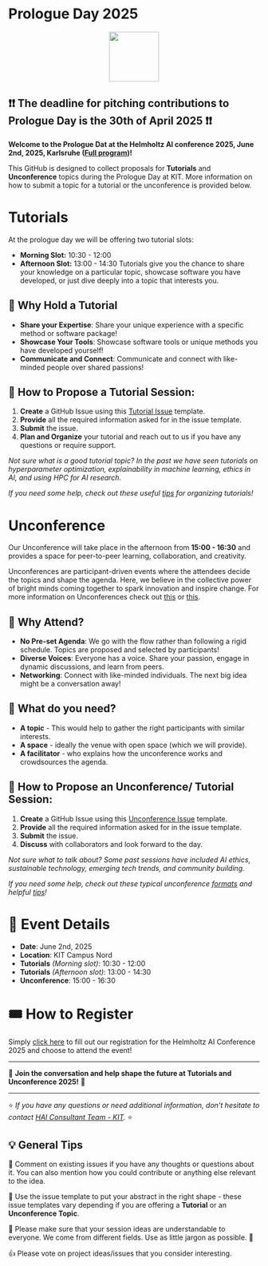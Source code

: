 
# Prologue Day 2025

<p align="center">
  <img src="images/logo.jpg" height="100">

## ❗❗ **The deadline for pitching contributions to Prologue Day is the 30th of April 2025** ❗❗

**Welcome to the Prologue Dat at the Helmholtz AI conference 2025, June 2nd, 2025, Karlsruhe ([Full program](https://events.hifis.net/event/2137/))!**
 
This GitHub is designed to collect proposals for **Tutorials** and **Unconference** topics during the Prologue Day at
KIT. More information on how to submit a topic for a tutorial or the unconference is provided below.

# Tutorials

At the prologue day we will be offering two tutorial slots:
- **Morning Slot:** 10:30 - 12:00
- **Afternoon Slot:** 13:00 - 14:30
Tutorials give you the chance to share your knowledge on a particular topic, showcase software you have developed, or
just dive deeply into a topic that interests you. 

## 🌟 Why Hold a Tutorial

- **Share your Expertise**: Share your unique experience with a specific method or software package!
- **Showcase Your Tools**: Showcase software tools or unique methods you have developed yourself!
- **Communicate and Connect**: Communicate and connect with like-minded people over shared passions!

## 🌟 How to Propose a Tutorial Session:

1. **Create** a GitHub Issue using this [Tutorial Issue](https://github.com/Helmholtz-AI-Energy/HAICON25/issues/new?template=helmholtzai-2025--tutorial-template.md)
template.
2. **Provide** all the required information asked for in the issue template.
3. **Submit** the issue.
4. **Plan and Organize** your tutorial and reach out to us if you have any questions or require support.

_Not sure what is a good tutorial topic? In the past we have seen tutorials on hyperparameter optimization, explainability
in machine learning, ethics in AI, and using HPC for AI research._

_If you need some help, check out these useful [tips](https://www.ctl.ox.ac.uk/planning-effective-tutorials) for organizing tutorials!_

# Unconference
Our Unconference will take place in the afternoon from **15:00 - 16:30** and provides a space for peer-to-peer learning, 
collaboration, and creativity.

Unconferences are participant-driven events where the attendees decide the topics and shape the agenda. Here, we believe 
in the collective power of bright minds coming together to spark innovation and inspire change. 
For more information on Unconferences check out [this](https://www.youtube.com/watch?v=0ai3cl-fWvE) or [this](https://unconference.net/unconferencing-how-to-prepare-to-attend-an-unconference-2/). 

## 🌟 Why Attend?

- **No Pre-set Agenda**: We go with the flow rather than following a rigid schedule. Topics are proposed and selected by participants!
- **Diverse Voices**: Everyone has a voice. Share your passion, engage in dynamic discussions, and learn from peers.
- **Networking**: Connect with like-minded individuals. The next big idea might be a conversation away!

## 🌟 What do you need?

- **A topic** - This would help to gather the right participants with similar interests.
- **A space** - ideally the venue with open space (which we will provide).
- **A facilitator** - who explains how the unconference works and crowdsources the agenda.

## 🌟 How to Propose an Unconference/ Tutorial Session:

1. **Create** a GitHub Issue using this [Unconference Issue](https://github.com/Helmholtz-AI-Energy/HAICON25/issues/new?template=helmholtzai-2025--unconference-template.md)
template.
2. **Provide** all the required information asked for in the issue template.
3. **Submit** the issue.
4. **Discuss** with collaborators and look forward to the day.

_Not sure what to talk about? Some past sessions have included AI ethics, sustainable technology, emerging tech trends, and community building._

_If you need some help, check out these typical unconference [formats](http://unconference.net/methods-2/) and helpful [tips](https://unconference.net/unconferencing-how-to-prepare-to-attend-an-unconference-2/)!_

# 📅 Event Details

- **Date**: June 2nd, 2025 
- **Location**:   KIT Campus Nord 
- **Tutorials** *(Morning slot)*: 10:30 - 12:00
- **Tutorials** *(Afternoon slot)*: 13:00 - 14:30 
- **Unconference**: 15:00 - 16:30 

# 🎟️ How to Register

Simply [click here](https://events.hifis.net/event/2137/registrations/2160/) to fill out our registration for the Helmholtz AI Conference 2025 and choose to attend the event!


---

💬 **Join the conversation and help shape the future at Tutorials and Unconference 2025!** 🚀

---

⭐ *If you have any questions or need additional information, don't hesitate to contact [HAI Consultant Team - KIT](mailto:consultant-helmholtz.ai@kit.edu).* ⭐

## 💡 General Tips

📜 Comment on existing issues if you have any thoughts or questions about it. You can also mention how you could contribute or anything else relevant to the idea.

📜 Use the issue template to put your abstract in the right shape - these issue templates vary depending if you are offering a **Tutorial** or an **Unconference Topic**.

📜 Please make sure that your session ideas are understandable to everyone. We come from different fields. Use as little jargon as possible. 💁

👍 Please vote on project ideas/issues that you consider interesting.
